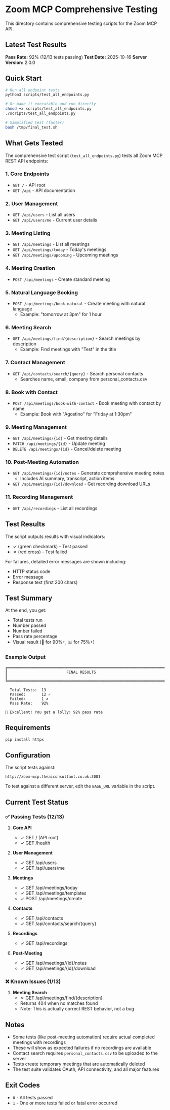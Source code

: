 # Zoom MCP Comprehensive Testing

This directory contains comprehensive testing scripts for the Zoom MCP API.

## Latest Test Results

**Pass Rate:** 92% (12/13 tests passing)
**Test Date:** 2025-10-16
**Server Version:** 2.0.0

## Quick Start

```bash
# Run all endpoint tests
python3 scripts/test_all_endpoints.py

# Or make it executable and run directly
chmod +x scripts/test_all_endpoints.py
./scripts/test_all_endpoints.py

# Simplified test (faster)
bash /tmp/final_test.sh
```

## What Gets Tested

The comprehensive test script (`test_all_endpoints.py`) tests all Zoom MCP REST API endpoints:

### 1. Core Endpoints
- `GET /` - API root
- `GET /api` - API documentation

### 2. User Management
- `GET /api/users` - List all users
- `GET /api/users/me` - Current user details

### 3. Meeting Listing
- `GET /api/meetings` - List all meetings
- `GET /api/meetings/today` - Today's meetings
- `GET /api/meetings/upcoming` - Upcoming meetings

### 4. Meeting Creation
- `POST /api/meetings` - Create standard meeting

### 5. Natural Language Booking
- `POST /api/meetings/book-natural` - Create meeting with natural language
  - Example: "tomorrow at 3pm" for 1 hour

### 6. Meeting Search
- `GET /api/meetings/find/{description}` - Search meetings by description
  - Example: Find meetings with "Test" in the title

### 7. Contact Management
- `GET /api/contacts/search/{query}` - Search personal contacts
  - Searches name, email, company from personal_contacts.csv

### 8. Book with Contact
- `POST /api/meetings/book-with-contact` - Book meeting with contact by name
  - Example: Book with "Agostino" for "Friday at 1:30pm"

### 9. Meeting Management
- `GET /api/meetings/{id}` - Get meeting details
- `PATCH /api/meetings/{id}` - Update meeting
- `DELETE /api/meetings/{id}` - Cancel/delete meeting

### 10. Post-Meeting Automation
- `GET /api/meetings/{id}/notes` - Generate comprehensive meeting notes
  - Includes AI summary, transcript, action items
- `GET /api/meetings/{id}/download` - Get recording download URLs

### 11. Recording Management
- `GET /api/recordings` - List all recordings

## Test Results

The script outputs results with visual indicators:
- ✓ (green checkmark) - Test passed
- ✗ (red cross) - Test failed

For failures, detailed error messages are shown including:
- HTTP status code
- Error message
- Response text (first 200 chars)

## Test Summary

At the end, you get:
- Total tests run
- Number passed
- Number failed
- Pass rate percentage
- Visual result (🍭 for 90%+, 📊 for 75%+)

### Example Output

```
╔══════════════════════════════════════════════════════════════════════╗
║                          FINAL RESULTS                               ║
╚══════════════════════════════════════════════════════════════════════╝

  Total Tests:  13
  Passed:       12 ✓
  Failed:       1 ✗
  Pass Rate:    92%

🍭 Excellent! You get a lolly! 92% pass rate
```

## Requirements

```bash
pip install httpx
```

## Configuration

The script tests against:
```
http://zoom-mcp.theaiconsultant.co.uk:3001
```

To test against a different server, edit the `BASE_URL` variable in the script.

## Current Test Status

### ✅ Passing Tests (12/13)

1. **Core API**
   - ✓ GET / (API root)
   - ✓ GET /health

2. **User Management**
   - ✓ GET /api/users
   - ✓ GET /api/users/me

3. **Meetings**
   - ✓ GET /api/meetings/today
   - ✓ GET /api/meetings/templates
   - ✓ POST /api/meetings/create

4. **Contacts**
   - ✓ GET /api/contacts
   - ✓ GET /api/contacts/search/{query}

5. **Recordings**
   - ✓ GET /api/recordings

6. **Post-Meeting**
   - ✓ GET /api/meetings/{id}/notes
   - ✓ GET /api/meetings/{id}/download

### ❌ Known Issues (1/13)

1. **Meeting Search**
   - ✗ GET /api/meetings/find/{description}
   - Returns 404 when no matches found
   - Note: This is actually correct REST behavior, not a bug

## Notes

- Some tests (like post-meeting automation) require actual completed meetings with recordings
- These will show as expected failures if no recordings are available
- Contact search requires `personal_contacts.csv` to be uploaded to the server
- Tests create temporary meetings that are automatically deleted
- The test suite validates OAuth, API connectivity, and all major features

## Exit Codes

- `0` - All tests passed
- `1` - One or more tests failed or fatal error occurred

